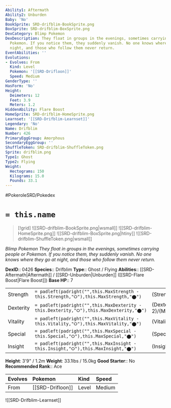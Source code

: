 ```yaml
---
Ability1: Aftermath
Ability2: Unburden
Baby: 'No'
BookSprite: SRD-drifblim-BookSprite.png
BoxSprite: SRD-drifblim-BoxSprite.png
DexCategory: Blimp Pokemon
DexDescription: They float in groups in the evenings, sometimes carrying people or
  Pokemon. If you notice them, they suddenly vanish. No one knows where they go at
  night, and those who follow them never return.
EventAbilities: ''
Evolutions:
- Evolves: From
  Kind: Level
  Pokemon: '[[SRD-Drifloon]]'
  Speed: Medium
GenderType: ''
HasForm: 'No'
Height:
  Deimeters: 12
  Feet: 3.9
  Meters: 1.2
HiddenAbility: Flare Boost
HomeSprite: SRD-drifblim-HomeSprite.png
Learnset: '[[SRD-Drifblim-Learnset]]'
Legendary: 'No'
Name: Drifblim
Number: 426
PrimaryEggGroup: Amorphous
SecondaryEggGroup: ''
ShuffleToken: SRD-drifblim-ShuffleToken.png
Sprite: drifblim.png
Type1: Ghost
Type2: Flying
Weight:
  Hectograms: 150
  Kilograms: 15.0
  Pounds: 33.1
---
```


#PokeroleSRD/Pokedex

# `= this.name`

> [!grid]
> ![[SRD-drifblim-BookSprite.png|wsmall]]
> ![[SRD-drifblim-HomeSprite.png]]
> ![[SRD-drifblim-BoxSprite.png|htiny]]
> ![[SRD-drifblim-ShuffleToken.png|wsmall]]


*Blimp Pokemon*
*They float in groups in the evenings, sometimes carrying people or Pokemon. If you notice them, they suddenly vanish. No one knows where they go at night, and those who follow them never return.*

**DexID**:: 0426
**Species**:: Drifblim
**Type**:: Ghost / Flying
**Abilities**:: [[SRD-Aftermath|Aftermath]] / [[SRD-Unburden|Unburden]] ([[SRD-Flare Boost|Flare Boost]])
**Base HP**:: 7

|           |                                                                                        |                                          |
| --------- | -------------------------------------------------------------------------------------- | ---------------------------------------- |
| Strength  | `= padleft(padright("",this.MaxStrength - this.Strength,"⭘"),this.MaxStrength,"⬤")`    | (Strength::2)/(MaxStrength::5)   |
| Dexterity | `= padleft(padright("",this.MaxDexterity - this.Dexterity,"⭘"),this.MaxDexterity,"⬤")` | (Dexterity:: 2)/(MaxDexterity::5) |
| Vitality  | `= padleft(padright("",this.MaxVitality - this.Vitality,"⭘"),this.MaxVitality,"⬤")`    | (Vitality::1)/(MaxVitality::3)   |
| Special   | `= padleft(padright("",this.MaxSpecial - this.Special,"⭘"),this.MaxSpecial,"⬤")`       | (Special::2)/(MaxSpecial::5)     |
| Insight   | `= padleft(padright("",this.MaxInsight - this.Insight,"⭘"),this.MaxInsight,"⬤")`       | (Insight::2)/(MaxInsight::4)     |

**Height**: 3'9" / 1.2m
**Weight**: 33.1lbs / 15.0kg
**Good Starter**:: No
**Recommended Rank**:: Ace

| Evolves   | Pokemon          | Kind   | Speed   |
|:----------|:-----------------|:-------|:--------|
| From      | [[SRD-Drifloon]] | Level  | Medium  |

![[SRD-Drifblim-Learnset]]